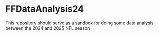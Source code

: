 # FFDataAnalysis24
This repository should serve as a sandbox for doing some data analysis between the 2024 and 2025 NFL season
